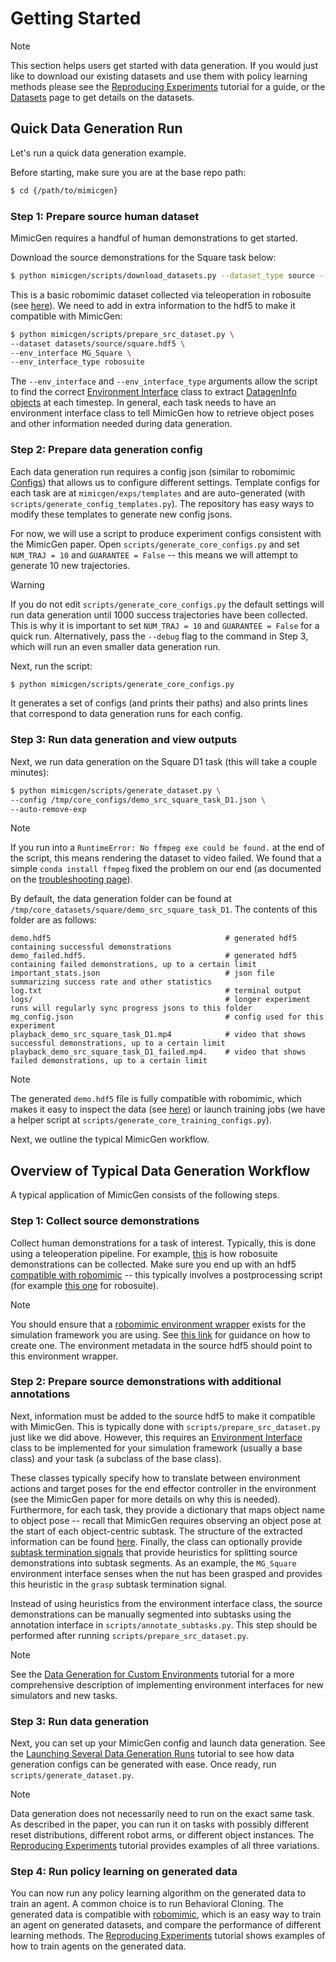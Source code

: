 # Getting Started

<div class="admonition note">
<p class="admonition-title">Note</p>

This section helps users get started with data generation. If you would just like to download our existing datasets and use them with policy learning methods please see the [Reproducing Experiments](https://mimicgen.github.io/docs/tutorials/reproducing_experiments.html) tutorial for a guide, or the [Datasets](https://mimicgen.github.io/docs/datasets/mimicgen_corl_2023.html) page to get details on the datasets.

</div>


## Quick Data Generation Run

Let's run a quick data generation example.

Before starting, make sure you are at the base repo path:
```sh
$ cd {/path/to/mimicgen}
```

### Step 1: Prepare source human dataset

MimicGen requires a handful of human demonstrations to get started.

Download the source demonstrations for the Square task below:
```sh
$ python mimicgen/scripts/download_datasets.py --dataset_type source --tasks square
```

This is a basic robomimic dataset collected via teleoperation in robosuite (see [here](https://robomimic.github.io/docs/datasets/robosuite.html)). We need to add in extra information to the hdf5 to make it compatible with MimicGen:
```sh
$ python mimicgen/scripts/prepare_src_dataset.py \
--dataset datasets/source/square.hdf5 \
--env_interface MG_Square \
--env_interface_type robosuite
```

The `--env_interface` and `--env_interface_type` arguments allow the script to find the correct [Environment Interface](https://mimicgen.github.io/docs/modules/env_interfaces.html) class to extract [DatagenInfo objects](https://mimicgen.github.io/docs/modules/datagen.html#datagen-info) at each timestep. In general, each task needs to have an environment interface class to tell MimicGen how to retrieve object poses and other information needed during data generation.

### Step 2: Prepare data generation config

Each data generation run requires a config json (similar to robomimic [Configs](https://robomimic.github.io/docs/modules/configs.html)) that allows us to configure different settings. Template configs for each task are at `mimicgen/exps/templates` and are auto-generated (with `scripts/generate_config_templates.py`). The repository has easy ways to modify these templates to generate new config jsons. 

For now, we will use a script to produce experiment configs consistent with the MimicGen paper. Open `scripts/generate_core_configs.py` and set `NUM_TRAJ = 10` and `GUARANTEE = False` -- this means we will attempt to generate 10 new trajectories. 

<div class="admonition warning">
<p class="admonition-title">Warning</p>

If you do not edit `scripts/generate_core_configs.py` the default settings will run data generation until 1000 success trajectories have been collected. This is why it is important to set `NUM_TRAJ = 10` and `GUARANTEE = False` for a quick run. Alternatively, pass the `--debug` flag to the command in Step 3, which will run an even smaller data generation run.

</div>

Next, run the script:

```sh
$ python mimicgen/scripts/generate_core_configs.py
```

It generates a set of configs (and prints their paths) and also prints lines that correspond to data generation runs for each config.

### Step 3: Run data generation and view outputs

Next, we run data generation on the Square D1 task (this will take a couple minutes):
```sh
$ python mimicgen/scripts/generate_dataset.py \
--config /tmp/core_configs/demo_src_square_task_D1.json \
--auto-remove-exp
```

<div class="admonition note">
<p class="admonition-title">Note</p>

If you run into a `RuntimeError: No ffmpeg exe could be found.` at the end of the script, this means rendering the dataset to video failed. We found that a simple `conda install ffmpeg` fixed the problem on our end (as documented on the [troubleshooting page](https://mimicgen.github.io/docs/miscellaneous/troubleshooting.html)).

</div>

By default, the data generation folder can be found at `/tmp/core_datasets/square/demo_src_square_task_D1`. The contents of this folder are as follows:
```
demo.hdf5                                       # generated hdf5 containing successful demonstrations
demo_failed.hdf5.                               # generated hdf5 containing failed demonstrations, up to a certain limit
important_stats.json                            # json file summarizing success rate and other statistics
log.txt                                         # terminal output
logs/                                           # longer experiment runs will regularly sync progress jsons to this folder
mg_config.json                                  # config used for this experiment
playback_demo_src_square_task_D1.mp4            # video that shows successful demonstrations, up to a certain limit
playback_demo_src_square_task_D1_failed.mp4.    # video that shows failed demonstrations, up to a certain limit
```

<div class="admonition note">
<p class="admonition-title">Note</p>

The generated `demo.hdf5` file is fully compatible with robomimic, which makes it easy to inspect the data (see [here](https://robomimic.github.io/docs/tutorials/dataset_contents.html)) or launch training jobs (we have a helper script at `scripts/generate_core_training_configs.py`).

</div>

Next, we outline the typical MimicGen workflow.


## Overview of Typical Data Generation Workflow

A typical application of MimicGen consists of the following steps.


### Step 1: Collect source demonstrations

Collect human demonstrations for a task of interest. Typically, this is done using a teleoperation pipeline. For example, [this](https://robosuite.ai/docs/algorithms/demonstrations.html) is how robosuite demonstrations can be collected. Make sure you end up with an hdf5 [compatible with robomimic](https://robomimic.github.io/docs/datasets/mimicgen_corl_2023.html#dataset-structure) -- this typically involves a postprocessing script (for example [this one](https://robomimic.github.io/docs/datasets/robosuite.html#converting-robosuite-hdf5-datasets) for robosuite).

<div class="admonition note">
<p class="admonition-title">Note</p>

You should ensure that a [robomimic environment wrapper](https://robomimic.github.io/docs/modules/environments.html) exists for the simulation framework you are using. See [this link](https://robomimic.github.io/docs/modules/environments.html#implement-an-environment-wrapper) for guidance on how to create one. The environment metadata in the source hdf5 should point to this environment wrapper.

</div>

### Step 2: Prepare source demonstrations with additional annotations

Next, information must be added to the source hdf5 to make it compatible with MimicGen. This is typically done with `scripts/prepare_src_dataset.py` just like we did above. However, this requires an [Environment Interface](https://mimicgen.github.io/docs/modules/env_interfaces.html) class to be implemented for your simulation framework (usually a base class) and your task (a subclass of the base class). 

These classes typically specify how to translate between environment actions and target poses for the end effector controller in the environment (see the MimicGen paper for more details on why this is needed). Furthermore, for each task, they provide a dictionary that maps object name to object pose -- recall that MimicGen requires observing an object pose at the start of each object-centric subtask. The structure of the extracted information can be found [here](https://mimicgen.github.io/docs/modules/datagen.html#datagen-info). Finally, the class can optionally provide [subtask termination signals](https://mimicgen.github.io/docs/tutorials/subtask_termination_signals.html) that provide heuristics for splitting source demonstrations into subtask segments. As an example, the `MG_Square` environment interface senses when the nut has been grasped and provides this heuristic in the `grasp` subtask termination signal. 

Instead of using heuristics from the environment interface class, the source demonstrations can be manually segmented into subtasks using the annotation interface in `scripts/annotate_subtasks.py`. This step should be performed after running `scripts/prepare_src_dataset.py`.

<div class="admonition note">
<p class="admonition-title">Note</p>

See the [Data Generation for Custom Environments](https://mimicgen.github.io/docs/tutorials/datagen_custom.html) tutorial for a more comprehensive description of implementing environment interfaces for new simulators and new tasks.

</div>

### Step 3: Run data generation

Next, you can set up your MimicGen config and launch data generation. See the [Launching Several Data Generation Runs](https://mimicgen.github.io/docs/tutorials/launching_several.html) tutorial to see how data generation configs can be generated with ease. Once ready, run `scripts/generate_dataset.py`.

<div class="admonition note">
<p class="admonition-title">Note</p>

Data generation does not necessarily need to run on the exact same task. As described in the paper, you can run it on tasks with possibly different reset distributions, different robot arms, or different object instances. The [Reproducing Experiments](https://mimicgen.github.io/docs/tutorials/reproducing_experiments.html) tutorial provides examples of all three variations.

</div>

### Step 4: Run policy learning on generated data

You can now run any policy learning algorithm on the generated data to train an agent. A common choice is to run Behavioral Cloning. The generated data is compatible with [robomimic](https://robomimic.github.io/), which is an easy way to train an agent on generated datasets, and compare the performance of different learning methods. The [Reproducing Experiments](https://mimicgen.github.io/docs/tutorials/reproducing_experiments.html) tutorial shows examples of how to train agents on the generated data.
